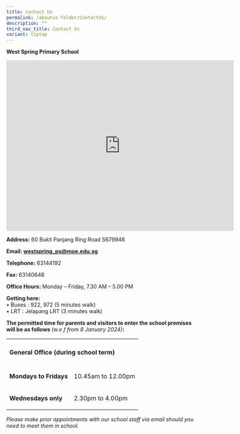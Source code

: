 ```yaml
---
title: Contact Us
permalink: /aboutus-folder/ContactUs/
description: ""
third_nav_title: Contact Us
variant: tiptap
---
```

<p><strong>West Spring Primary School</strong></p><div class="iframe-wrapper"><iframe style="border:0;" height="450" width="600" allowfullscreen="true" frameborder="0" src="https://www.google.com/maps/embed?pb=!1m18!1m12!1m3!1d3988.6448348578783!2d103.76432891509369!3d1.3896664618324857!2m3!1f0!2f0!3f0!3m2!1i1024!2i768!4f13.1!3m3!1m2!1s0x31da119a4ba614e1%3A0x642e410838242466!2sWest%20Spring%20Primary%20School!5e0!3m2!1sen!2ssg!4v1670994444077!5m2!1sen!2ssg"></iframe></div><p><strong>Address:</strong>&nbsp;60 Bukit Panjang Ring Road S679946</p><p><strong>Email:&nbsp;<a href="mailto:westspring_ps@moe.edu.sg" rel="noopener noreferrer nofollow" target="_blank">westspring_ps@moe.edu.sg</a></strong></p><p><strong>Telephone:</strong>&nbsp;63144192</p><p><strong>Fax:</strong>&nbsp;63140648</p><p><strong>Office Hours:</strong>&nbsp;Monday – Friday, 7.30 AM – 5.00 PM</p><p><strong>Getting here:</strong><br>• Buses : 922, 972 (5 minutes walk)<br>• LRT : Jelapang LRT (3 minutes walk)</p><p></p><p><strong>The permitted time for parents and visitors to enter the school premises will be as follows </strong><em>(w.e.f from 8 January 2024)</em><strong>:</strong></p><table><tbody><tr><td rowspan="1" colspan="2"><h4><strong>General Office (during school term)</strong></h4></td></tr><tr><td rowspan="1" colspan="1"><p><strong>Mondays to Fridays</strong></p></td><td rowspan="1" colspan="1"><p>10.45am to 12.00pm</p></td></tr><tr><td rowspan="1" colspan="1"><p><strong>Wednesdays only</strong></p></td><td rowspan="1" colspan="1"><p>2.30pm to 4.00pm</p></td></tr></tbody></table><p><em>Please make prior appointments with our school staff via email should you need to meet them in school.</em></p><p></p><p></p>